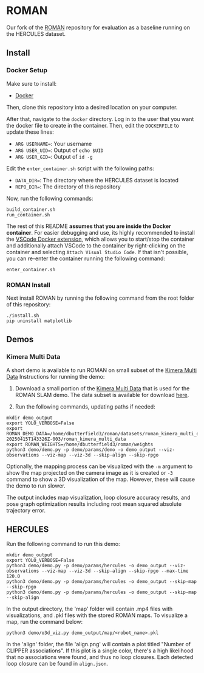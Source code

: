 # ROMAN

Our fork of the [ROMAN](https://github.com/mit-acl/roman) repository for evaluation as a baseline running on the HERCULES dataset.

## Install

### Docker Setup

Make sure to install:
- [Docker](https://docs.docker.com/engine/install/ubuntu/)

Then, clone this repository into a desired location on your computer.

After that, navigate to the `docker` directory. Log in to the user that you want the docker file to create in the container. Then, edit the `DOCKERFILE` to update these lines:
- `ARG USERNAME=`: Your username
- `ARG USER_UID=`: Output of `echo $UID`
- `ARG USER_GID=`: Output of `id -g`

Edit the `enter_container.sh` script with the following paths:
- `DATA_DIR=`: The directory where the HERCULES dataset is located
- `REPO_DIR=`: The directory of this repository

Now, run the following commands:
```
build_container.sh
run_container.sh
```

The rest of this README **assumes that you are inside the Docker container**. For easier debugging and use, its highly recommended to install the [VSCode Docker extension](https://code.visualstudio.com/docs/containers/overview), which allows you to start/stop the container and additionally attach VSCode to the container by right-clicking on the container and selecting `Attach Visual Studio Code`. If that isn't possible, you can re-enter the container running the following command:
```
enter_container.sh
```

### ROMAN Install

Next install ROMAN by running the following command from the root folder of this repository:
```
./install.sh
pip uninstall matplotlib
```

## Demos

### Kimera Multi Data

A short demo is available to run ROMAN on small subset of the [Kimera Multi Data](https://github.com/MIT-SPARK/Kimera-Multi-Data) Instructions for running the demo:

1. Download a small portion of the [Kimera Multi Data](https://github.com/MIT-SPARK/Kimera-Multi-Data) that is used for the ROMAN SLAM demo. The data subset is available for download [here](https://drive.google.com/drive/folders/1ANdi4IyroWzJmd85ap1V-IMF8-I9haUB?usp=sharing).

2. Run the following commands, updating paths if needed:

```
mkdir demo_output
export YOLO_VERBOSE=False
export ROMAN_DEMO_DATA=/home/dbutterfield3/roman/datasets/roman_kimera_multi_data-20250415T143326Z-003/roman_kimera_multi_data
export ROMAN_WEIGHTS=/home/dbutterfield3/roman/weights
python3 demo/demo.py -p demo/params/demo -o demo_output --viz-observations --viz-map --viz-3d --skip-align --skip-rpgo    
```

Optionally, the mapping process can be visualized with the `-m` argument to show the map projected on the camera image as it is created or `-3` command to show a 3D visualization of the map.
However, these will cause the demo to run slower. 

The output includes map visualization, loop closure accuracy results, and pose graph optimization results including root mean squared absolute trajectory error. 

## HERCULES

Run the following command to run this demo:

```
mkdir demo_output
export YOLO_VERBOSE=False
python3 demo/demo.py -p demo/params/hercules -o demo_output --viz-observations --viz-map --viz-3d --skip-align --skip-rpgo --max-time 120.0
python3 demo/demo.py -p demo/params/hercules -o demo_output --skip-map --skip-rpgo    
python3 demo/demo.py -p demo/params/hercules -o demo_output --skip-map --skip-align
```

In the output directory, the 'map' folder will contain .mp4 files with visualizations, and .pkl files with the stored ROMAN maps. To visualize a map, run the command below:

```
python3 demo/o3d_viz.py demo_output/map/<robot_name>.pkl
```

In the 'align' folder, the file 'align.png' will contain a plot titled "Number of CLIPPER associations". If this plot is a single color, there's a high likelihood that no associations were found, and thus no loop closures. Each detected loop closure can be found in `align.json`.